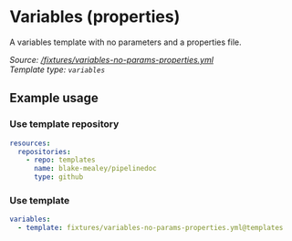 <!-- this file was generated by pipelinedoc - do not modify directly -->

# Variables (properties)

A variables template with no parameters and a properties file.


_Source: [/fixtures/variables-no-params-properties.yml](/fixtures/variables-no-params-properties.yml)_
<br/>
_Template type: `variables`_

## Example usage

### Use template repository

```yaml
resources:
  repositories:
    - repo: templates
      name: blake-mealey/pipelinedoc
      type: github
```


### Use template

```yaml
variables:
  - template: fixtures/variables-no-params-properties.yml@templates
```
